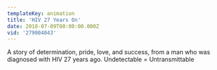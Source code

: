 ```yaml
---
templateKey: animation
title: 'HIV 27 Years On'
date: 2018-07-09T00:00:00.000Z
vid: '279004043'
---
```

A story of determination, pride, love, and success, from a man who was diagnosed with HIV 27 years ago. Undetectable = Untransmittable